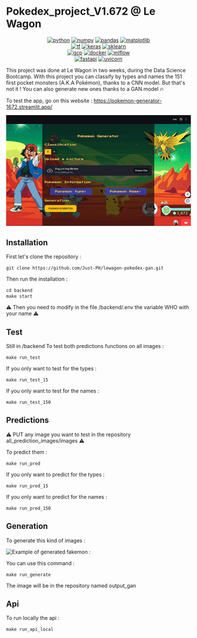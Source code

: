 # Pokedex_project_V1.672  @ Le Wagon
  <p align="center">
  <a href="#"><img src="https://img.shields.io/badge/Python-14354C?style=for-the-badge&logo=python&logoColor=white" alt="python" height="26" /></a>
  <a href="#"><img src="https://img.shields.io/badge/numpy-%23013243.svg?style=for-the-badge&logo=numpy&logoColor=white" alt="numpy" height="26" /></a>
  <a href="#"><img src="https://img.shields.io/badge/pandas-%23150458.svg?style=for-the-badge&logo=pandas&logoColor=white" alt="pandas" height="26" /></a>
  <a href="#"><img src="https://img.shields.io/badge/matplotlib-175880.svg?style=for-the-badge&logo=matplotlib&logoColor=white" alt="matplotlib" height="26" /></a>
  <br>
  <a href="#"><img src="https://img.shields.io/badge/TensorFlow-FF6F00?style=for-the-badge&logo=tensorflow&logoColor=white" alt="tf" height="26" /></a>
  <a href="#"><img src="https://img.shields.io/badge/Keras-%23D00000.svg?style=for-the-badge&logo=Keras&logoColor=white" alt="keras" height="26" /></a>
  <a href="#"><img src="https://img.shields.io/badge/scikit--learn-%23F7931E.svg?style=for-the-badge&logo=scikit-learn&logoColor=white" alt="sklearn" height="26" /></a>
  <br>
  <a href="#"><img src="https://img.shields.io/badge/Google_Cloud-4285F4?style=for-the-badge&logo=google-cloud&logoColor=white" alt="gcp" height="26" /></a>
  <a href="#"><img src="https://img.shields.io/badge/Docker-0092e7.svg?style=for-the-badge&logo=docker&logoColor=white" alt="docker" height="26" /></a>
  <a href="#"><img src="https://img.shields.io/badge/mlflow-blue.svg?style=for-the-badge&logo=mlflow&logoColor=white" alt="mlflow" height="26" /></a>
  <br>
  <a href="#"><img src="https://img.shields.io/badge/fastapi-05978a.svg?style=for-the-badge&logo=fastapi&logoColor=white" alt="fastapi" height="26" /></a>
  <a href="#"><img src="https://img.shields.io/badge/uvicorn-pink.svg?style=for-the-badge&logo=gunicorn&logoColor=purple" alt="uvicorn" height="26" /></a>
  </p>

This project was done at Le Wagon in two weeks, during the Data Science Bootcamp. With this project you can classify by types and names the 151 first pocket monsters (A.K.A Pokémon), thanks to a CNN model. But that's not it ! You can also generate new ones thanks to a GAN model 🔥

To test the app, go on this website : https://pokemon-generator-1672.streamlit.app/

![Demo](demo.gif)

## Installation
First let's clone the repository :
```
git clone https://github.com/Just-PH/lewagon-pokedex-gan.git
```

Then run the installation :
```
cd backend
make start
```
⚠️ Then you need to modify in the file /backend/.env the variable WHO with your name ⚠️

## Test

Still in /backend
To test both predictions functions on all images :
```
make run_test
```
If you only want to test for the types :
```
make run_test_15
```
If you only want to test for the names :
```
make run_test_150
```
## Predictions

⚠️ PUT any image you want to test in the repository all_prediction_images/images ⚠️

To predict them :
```
make run_pred
```
If you only want to predict for the types :
```
make run_pred_15
```
If you only want to predict for the names :
```
make run_pred_150
```

## Generation

To generate this kind of images :

![Example of generated fakemon :](output_gan/Example/Example_gan.jpeg)

You can use this command :

```
make run_generate
```
The image will be in the repository named output_gan

## Api
To run locally the api :
```
make run_api_local
```
